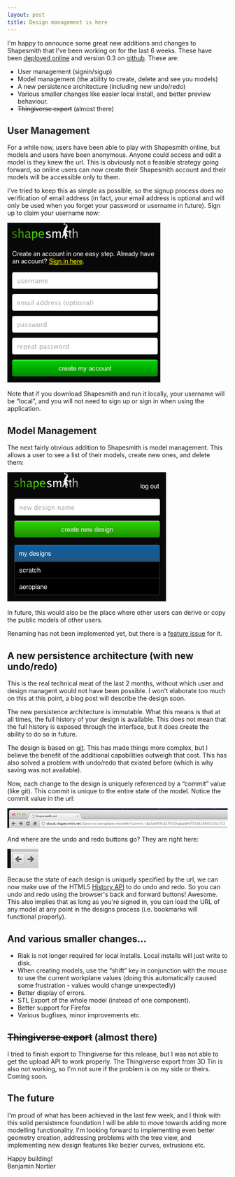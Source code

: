 ```yaml
---
layout: post
title: Design management is here
---
```


I'm happy to announce some great new additions and changes to Shapesmith that I've been working on for the last 6 weeks. These have been [deployed online](http://cloud.shaesmith.net) and version 0.3 on [github](http://www.github.com/bjnortier/shapesmith). These are:

 * User management (signin/sigup)
 * Model management (the ability to create, delete and see you models)
 * A new persistence architecture (including new undo/redo)
 * Various smaller changes like easier local install, and better preview behaviour.
 * <del>Thingiverse export</del> (almost there)

User Management
---------------

For a while now, users have been able to play with Shapesmith online, but models and users have been anonymous. Anyone could access and edit a model is they knew the url. This is obviously not a feasible strategy going forward, so online users can now create their Shapesmith account and their models will be accessible only to them.

I've tried to keep this as simple as possible, so the signup process does no verification of email address (in fact, your email address is optional and will only be used when you forget your password or username in future). Sign up to claim your username now:

<div class="center"><a href="http://cloud.shapesmith.net/signup"><img src="/img/signup.png" alt="signup"></img></a></div>

Note that if you download Shapesmith and run it locally, your username will be &ldquo;local&rdquo;, and you will not need to sign up or sign in when using the application.

Model Management
----------------

The next fairly obvious addition to Shapesmith is model management. This allows a user to see a list of their models, create new ones, and delete them:

<div class="center"><img src="/img/designs.png" alt="designs page"></img></div>

In future, this would also be the place where other users can derive or copy the public models of other users.

Renaming has not been implemented yet, but there is a [feature issue](https://github.com/bjnortier/shapesmith/issues/8) for it. 

A new persistence architecture (with new undo/redo)
---------------------------------------------------

This is the real technical meat of the last 2 months, without which user and design managent would not have been possible. I won't elaborate too much on this at this point, a blog post will describe the design soon.

The new persistence architecture is immutable. What this means is that at all times, the full history of your design is available. This does not mean that the full history is exposed through the interface, but it does create the ability to do so in future. 

The design is based on [git](http://git-scm.com). This has made things more complex, but I believe the benefit of the additional capabilities outweigh that cost. This has also solved a problem with undo/redo that existed before (which is why saving was not available).

Now, each change to the design is uniquely referenced by a &ldquo;commit&rdquo; value (like git). This commit is unique to the entire state of the model. Notice the commit value in the url:

<div class="center"><img src="/img/commit_url.png" alt="commit url"></img></div>

And where are the undo and redo buttons go? They are right here:

<div class="center"><img src="/img/undoredo.png" alt="undo redo"></img></div>

Because the state of each design is uniquely specified by the url, we can now make use of the HTML5 [History API](http://www.w3.org/TR/html5/history.html) to do undo and redo. So you can undo and redo using the browser's back and forward buttons! Awesome. This also implies that as long as you're signed in, you can load the URL of any model at any point in the designs process (i.e. bookmarks will functional properly).

And various smaller changes...
-----------------------

 * Riak is not longer required for local installs. Local installs will just write to disk.
 * When creating models, use the  &ldquo;shift&rdquo; key in conjunction with the mouse to use the current workplane values (doing this automatically caused some frustration - values would change unexpectedly)
 * Better display of errors.
 * STL Export of the whole model (instead of one component).
 * Better support for Firefox
 * Various bugfixes, minor improvements etc.

<del>Thingiverse export</del> (almost there)
------------------------------

I tried to finish export to Thingiverse for this release, but I was not able to get the upload API to work properly. The Thingiverse export from 3D Tin is also not working, so I'm not sure if the problem is on my side or theirs. Coming soon.

The future
----------

I'm proud of what has been achieved in the last few week, and I think with this solid persistence foundation I will be able to move towards adding more modelling functionality. I'm looking forward to implementing even better geometry creation, addressing problems with the tree view, and implementing new design features like bezier curves, extrusions etc. 

Happy building!<br/>
Benjamin Nortier








